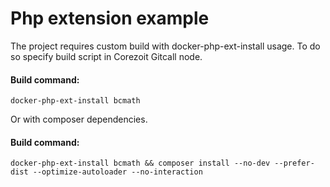 # Php extension example

The project requires custom build with docker-php-ext-install usage.
To do so specify build script in Corezoit Gitcall node.
#### Build command:
```
docker-php-ext-install bcmath
```

Or with composer dependencies.
#### Build command:
```
docker-php-ext-install bcmath && composer install --no-dev --prefer-dist --optimize-autoloader --no-interaction
```